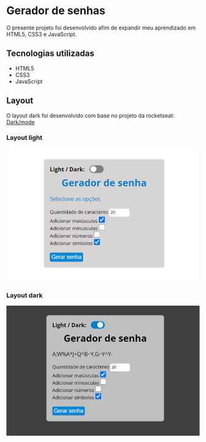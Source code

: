 # Gerador de senhas
O presente projeto foi desenvolvido afim de expandir meu aprendizado em HTML5, CSS3 e JavaScript.

## Tecnologias utilizadas
- HTML5
- CSS3
- JavaScript

## Layout
O layout dark foi desenvolvido com base no projeto da rocketseat: [Dark/mode](https://gist.github.com/maykbrito/f3744039fcc20db62d6cfd502aa2bc86)

### Layout light
![layout-light](./assets/layout-light.png)

### Layout dark
![layout-dark](./assets/layout-dark.png)
